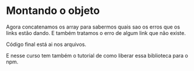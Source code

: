 # Montando o objeto

Agora concatenamos os array para sabermos quais sao os erros que os links estão dando. E também tratamos o erro de algum link que não existe.

Código final está ai nos arquivos.

E nesse curso tem também o tutorial de como liberar essa biblioteca para o npm.
